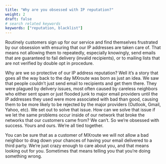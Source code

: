 ```yaml
---
title: "Why are you obsessed with IP reputation?"
weight: 2
draft: false
# search related keywords
keywords: ["reputation, blacklist"]
---
```


Routinely customers sign up for our service and find themselves frustrated by our obsession with ensuring that our IP addresses are taken care of. That means not allowing them to repeatedly, especially knowingly, send emails that are guaranteed to fail delivery (invalid recipients), or to mailing lists that are not verified by double opt in procedure.

Why are we so protective of our IP address reputation? Well it’s a story that goes all the way back to the day MXroute was born as just an idea. We saw that people couldn’t just send email to recipients and get them there. They were plagued by delivery issues, most often caused by careless neighbors who either sent spam or just flooded junk to major email providers until the IP addresses they used were more associated with bad than good, causing them to be more likely to be rejected by the major providers (Outlook, Gmail, Yahoo, etc). We set out to solve that issue. How can we solve that issue if we let the same problems occur inside of our network that broke the networks that our customers came from? We can’t. So we’re obsessed with success. Yours and ours. We’re all tied together.

You can be sure that as a customer of MXroute we will not allow a bad neighbor to drag down your chances of having your email delivered to a third party. We’re just crazy enough to care about you, and that means looking out for you. Sometimes that means telling you that you’re doing something wrong.